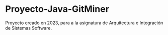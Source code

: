 # Proyecto-Java-GitMiner

Proyecto creado en 2023, para a la asignatura de Arquitectura e Integración de Sistemas Software.
